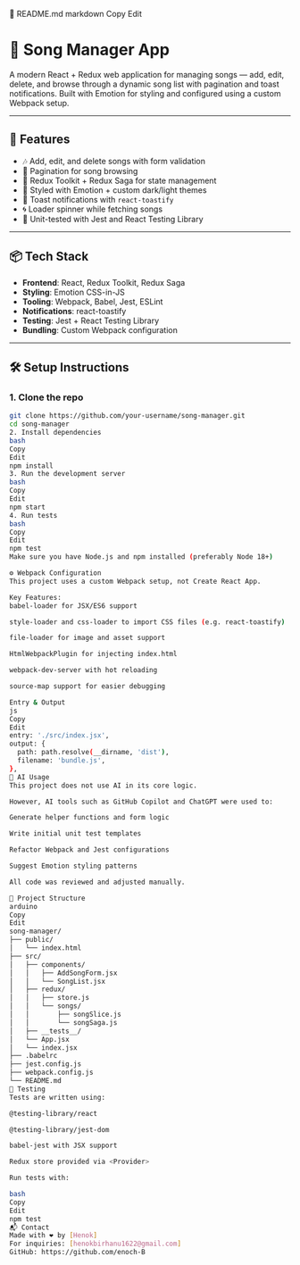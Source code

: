 📄 README.md
markdown
Copy
Edit
# 🎵 Song Manager App

A modern React + Redux web application for managing songs — add, edit, delete, and browse through a dynamic song list with pagination and toast notifications. Built with Emotion for styling and configured using a custom Webpack setup.

---

## 🚀 Features

- 🎶 Add, edit, and delete songs with form validation
- 🧭 Pagination for song browsing
- 🔄 Redux Toolkit + Redux Saga for state management
- 💅 Styled with Emotion + custom dark/light themes
- 🔔 Toast notifications with `react-toastify`
- 🌀 Loader spinner while fetching songs
- 🧪 Unit-tested with Jest and React Testing Library

---

## 📦 Tech Stack

- **Frontend**: React, Redux Toolkit, Redux Saga  
- **Styling**: Emotion CSS-in-JS  
- **Tooling**: Webpack, Babel, Jest, ESLint  
- **Notifications**: react-toastify  
- **Testing**: Jest + React Testing Library  
- **Bundling**: Custom Webpack configuration  

---

## 🛠️ Setup Instructions

### 1. Clone the repo
```bash
git clone https://github.com/your-username/song-manager.git
cd song-manager
2. Install dependencies
bash
Copy
Edit
npm install
3. Run the development server
bash
Copy
Edit
npm start
4. Run tests
bash
Copy
Edit
npm test
Make sure you have Node.js and npm installed (preferably Node 18+)

⚙️ Webpack Configuration
This project uses a custom Webpack setup, not Create React App.

Key Features:
babel-loader for JSX/ES6 support

style-loader and css-loader to import CSS files (e.g. react-toastify)

file-loader for image and asset support

HtmlWebpackPlugin for injecting index.html

webpack-dev-server with hot reloading

source-map support for easier debugging

Entry & Output
js
Copy
Edit
entry: './src/index.jsx',
output: {
  path: path.resolve(__dirname, 'dist'),
  filename: 'bundle.js',
},
🧠 AI Usage
This project does not use AI in its core logic.

However, AI tools such as GitHub Copilot and ChatGPT were used to:

Generate helper functions and form logic

Write initial unit test templates

Refactor Webpack and Jest configurations

Suggest Emotion styling patterns

All code was reviewed and adjusted manually.

📁 Project Structure
arduino
Copy
Edit
song-manager/
├── public/
│   └── index.html
├── src/
│   ├── components/
│   │   ├── AddSongForm.jsx
│   │   └── SongList.jsx
│   ├── redux/
│   │   ├── store.js
│   │   └── songs/
│   │       ├── songSlice.js
│   │       └── songSaga.js
│   ├── __tests__/
│   └── App.jsx
│   └── index.jsx
├── .babelrc
├── jest.config.js
├── webpack.config.js
└── README.md
🧪 Testing
Tests are written using:

@testing-library/react

@testing-library/jest-dom

babel-jest with JSX support

Redux store provided via <Provider>

Run tests with:

bash
Copy
Edit
npm test
📬 Contact
Made with ❤️ by [Henok]
For inquiries: [henokbirhanu1622@gmail.com]
GitHub: https://github.com/enoch-B

